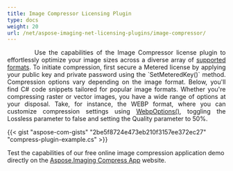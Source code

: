 ```yaml
---
title: Image Compressor Licensing Plugin
type: docs
weight: 20
url: /net/aspose-imaging-net-licensing-plugins/image-compressor/
---
```


<p align='justify'>
&nbsp;&nbsp;&nbsp;&nbsp;&nbsp;&nbsp;&nbsp;&nbsp;
Use the capabilities of the Image Compressor license plugin to effortlessly optimize your image sizes across a diverse array of <a href="/imaging/net/supported-file-formats/">supported formats</a>. To initiate compression, first secure a Metered license by applying your public key and private password using the `SetMeteredKey()` method. Compression options vary depending on the image format. Below, you'll find C# code snippets tailored for popular image formats. Whether you're compressing raster or vector images, you have a wide range of options at your disposal. Take, for instance, the WEBP format, where you can customize compression settings using <a href="https://reference.aspose.com/imaging/net/aspose.imaging.imageoptions/webpoptions/">WebpOptions()</a>, toggling the Lossless parameter to false and setting the Quality parameter to 50%.
</p>

{{< gist "aspose-com-gists" "2be5f8724e473eb210f3157ee372ec27" "compress-plugin-example.cs" >}}

Test the capabilities of our free online image compression application demo directly on the <a href="https://products.aspose.app/imaging/image-compress">Aspose.Imaging Compress App</a> website.

